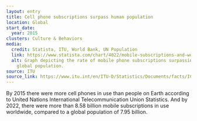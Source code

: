 ```yaml
---
layout: entry
title: Cell phone subscriptions surpass human population
location: Global
start_date:
  year: 2015
clusters: Culture & Behaviors
media:
  credit: Statista, ITU, World Bank, UN Population
  link: https://www.statista.com/chart/4022/mobile-subscriptions-and-world-population/#:~:text=Today%2C%20mobile%20phones%20are%20ubiquitous,overtook%20the%20latter%20in%202016.
  alt: Graph depicting the rate of mobile phone subscriptions surpassing the
    global population.
source: ITU
source_link: https://www.itu.int/en/ITU-D/Statistics/Documents/facts/ICTFactsFigures2014-e.pdf
---
```

By 2015 there were more cell phones in use than people on Earth according to United Nations International Telecommunication Union Statistics. And by 2022, there were more than 8.58 billion mobile subscriptions in use worldwide, compared to a global population of 7.95 billion.